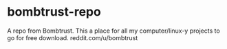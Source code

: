bombtrust-repo
==============

A repo from Bombtrust.
This a place for all my computer/linux-y projects to go for free download.
reddit.com/u/bombtrust
